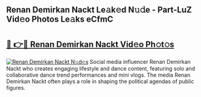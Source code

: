 ## Renan Demirkan Nackt Le𝚊k𝚎d N𝚞𝚍e - Part-LuZ Vid𝚎o Photos Le𝚊ks eCfmC

# <h2><a href="http://fb4q9h.evod.top/?m=Renan+Demirkan+Nackt">🔗 👉🔴 Renan Demirkan Nackt Vid𝚎o Ph𝚘t𝚘s</a></h2>

[![Renan Demirkan Nackt N𝚞d𝚎s](https://i.imgur.com/8V9OHl7.gif)](http://fb4q9h.evod.top/?m=Renan+Demirkan+Nackt)
Social media influencer Renan Demirkan Nackt who creates engaging lifestyle and dance content, featuring solo and collaborative dance trend performances and mini vlogs. The media Renan Demirkan Nackt often plays a role in shaping the political agendas of public figures. 
